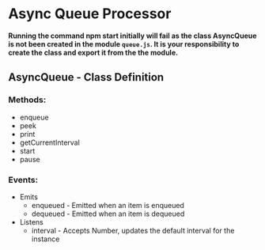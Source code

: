 # Async Queue Processor

**Running the command npm start initially will fail as the class AsyncQueue
is not been created in the module `queue.js`. It is your responsibility to create the class and export
it from the the module.**

## AsyncQueue - Class Definition

### Methods:

- enqueue
- peek
- print
- getCurrentInterval
- start
- pause

### Events:

- Emits
  - enqueued - Emitted when an item is enqueued
  - dequeued - Emitted when an item is dequeued
- Listens
  - interval - Accepts Number, updates the default interval for the instance
